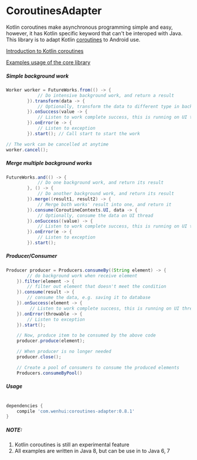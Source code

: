 # CoroutinesAdapter

Kotlin coroutines make asynchronous programming simple and easy, however, it has Kotlin specific keyword that can't be interoped with Java.
This library is to adapt Kotlin [coroutines](https://github.com/Kotlin/kotlinx.coroutines) to Android use.

[Introduction to Kotlin coroutines](https://kotlinlang.org/docs/reference/coroutines.html)

[Examples usage of the core library](https://github.com/Kotlin/kotlinx.coroutines/blob/master/coroutines-guide.md)


##### Simple background work

```Java
Worker worker = FutureWorks.from(() -> {
            // Do intensive background work, and return a result
        }).transform(data -> {
            // Optionally, transform the data to different type in background
        }).onSuccess(value -> {
            // Listen to work complete success, this is running on UI thread
        }).onError(e -> {
            // Listen to exception
        }).start(); // Call start to start the work

// The work can be cancelled at anytime
worker.cancel();

```

##### Merge multiple background works

```Java
FutureWorks.and(() -> {
            // Do one background work, and return its result
        }, () -> {
            // Do another background work, and return its result
        }).merge((result1, result2) -> {
            // Merge both works' result into one, and return it
        }).consume(CoroutineContexts.UI, data -> {
            // Optionally, consume the data on UI thread
        }).onSuccess((value) -> {
            // Listen to work complete success, this is running on UI thread
        }).onError(e -> {
            // Listen to exception
        }).start();

```

##### Producer/Consumer

```Java
Producer producer = Producers.consumeBy((String element) -> {
        // do background work when receive element
    }).filter(element -> {
        // filter out element that doesn't meet the condition
    }).consume(result -> {
        // consume the data, e.g. saving it to database
    }).onSuccess(element -> {
         // Listen to work complete success, this is running on UI thread
    }).onError(throwable -> {
        // Listen to exception
    }).start();

    // Now, produce item to be consumed by the above code
    producer.produce(element);

    // When producer is no longer needed
    producer.close();

    // Create a pool of consumers to consume the produced elements
    Producers.consumeByPool()
```

##### Usage

```Groovy

dependencies {
    compile 'com.wenhui:coroutines-adapter:0.8.1'
}

```


##### NOTE:
1. Kotlin coroutines is still an experimental feature
2. All examples are written in Java 8, but can be use in to Java 6, 7